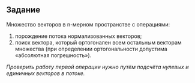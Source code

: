 ## Задание 

Множество векторов в n-мерном пространстве с операциями: 
1. порождение потока нормализованных векторов; 
1. поиск вектора, который ортогонален всем остальным векторам множества (при определении ортогональности допустима «абсолютная погрешность»). 

_Проверить работу первой операции нужно путём подсчёта нулевых и единичных векторов в потоке._
